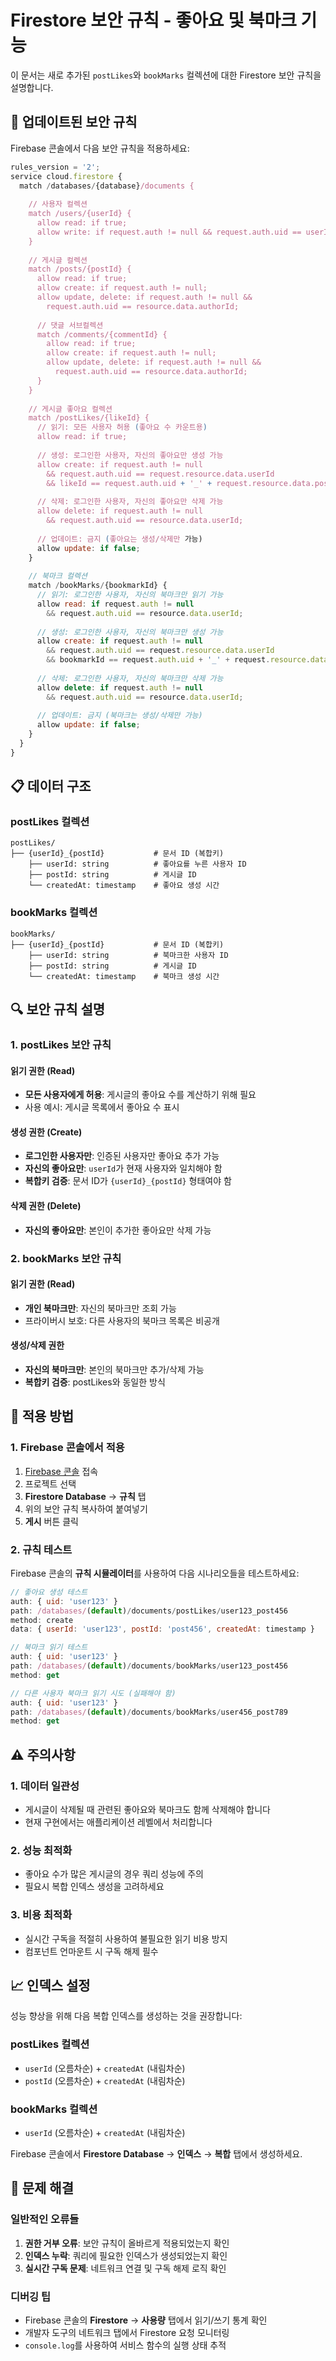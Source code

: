 # Firestore 보안 규칙 - 좋아요 및 북마크 기능

이 문서는 새로 추가된 `postLikes`와 `bookMarks` 컬렉션에 대한 Firestore 보안 규칙을 설명합니다.

## 🔐 업데이트된 보안 규칙

Firebase 콘솔에서 다음 보안 규칙을 적용하세요:

```javascript
rules_version = '2';
service cloud.firestore {
  match /databases/{database}/documents {
    
    // 사용자 컬렉션 
    match /users/{userId} {
      allow read: if true;
      allow write: if request.auth != null && request.auth.uid == userId;
    }
    
    // 게시글 컬렉션
    match /posts/{postId} {
      allow read: if true;
      allow create: if request.auth != null;
      allow update, delete: if request.auth != null && 
        request.auth.uid == resource.data.authorId;
      
      // 댓글 서브컬렉션
      match /comments/{commentId} {
        allow read: if true;
        allow create: if request.auth != null;
        allow update, delete: if request.auth != null && 
          request.auth.uid == resource.data.authorId;
      }
    }
    
    // 게시글 좋아요 컬렉션
    match /postLikes/{likeId} {
      // 읽기: 모든 사용자 허용 (좋아요 수 카운트용)
      allow read: if true;
      
      // 생성: 로그인한 사용자, 자신의 좋아요만 생성 가능
      allow create: if request.auth != null 
        && request.auth.uid == request.resource.data.userId
        && likeId == request.auth.uid + '_' + request.resource.data.postId;
      
      // 삭제: 로그인한 사용자, 자신의 좋아요만 삭제 가능
      allow delete: if request.auth != null 
        && request.auth.uid == resource.data.userId;
      
      // 업데이트: 금지 (좋아요는 생성/삭제만 가능)
      allow update: if false;
    }
    
    // 북마크 컬렉션
    match /bookMarks/{bookmarkId} {
      // 읽기: 로그인한 사용자, 자신의 북마크만 읽기 가능
      allow read: if request.auth != null 
        && request.auth.uid == resource.data.userId;
      
      // 생성: 로그인한 사용자, 자신의 북마크만 생성 가능
      allow create: if request.auth != null 
        && request.auth.uid == request.resource.data.userId
        && bookmarkId == request.auth.uid + '_' + request.resource.data.postId;
      
      // 삭제: 로그인한 사용자, 자신의 북마크만 삭제 가능
      allow delete: if request.auth != null 
        && request.auth.uid == resource.data.userId;
      
      // 업데이트: 금지 (북마크는 생성/삭제만 가능)
      allow update: if false;
    }
  }
}
```

## 📋 데이터 구조

### postLikes 컬렉션
```
postLikes/
├── {userId}_{postId}           # 문서 ID (복합키)
    ├── userId: string          # 좋아요를 누른 사용자 ID
    ├── postId: string          # 게시글 ID
    └── createdAt: timestamp    # 좋아요 생성 시간
```

### bookMarks 컬렉션
```
bookMarks/
├── {userId}_{postId}           # 문서 ID (복합키)
    ├── userId: string          # 북마크한 사용자 ID
    ├── postId: string          # 게시글 ID
    └── createdAt: timestamp    # 북마크 생성 시간
```

## 🔍 보안 규칙 설명

### 1. postLikes 보안 규칙

#### 읽기 권한 (Read)
- **모든 사용자에게 허용**: 게시글의 좋아요 수를 계산하기 위해 필요
- 사용 예시: 게시글 목록에서 좋아요 수 표시

#### 생성 권한 (Create)
- **로그인한 사용자만**: 인증된 사용자만 좋아요 추가 가능
- **자신의 좋아요만**: `userId`가 현재 사용자와 일치해야 함
- **복합키 검증**: 문서 ID가 `{userId}_{postId}` 형태여야 함

#### 삭제 권한 (Delete)
- **자신의 좋아요만**: 본인이 추가한 좋아요만 삭제 가능

### 2. bookMarks 보안 규칙

#### 읽기 권한 (Read)
- **개인 북마크만**: 자신의 북마크만 조회 가능
- 프라이버시 보호: 다른 사용자의 북마크 목록은 비공개

#### 생성/삭제 권한
- **자신의 북마크만**: 본인의 북마크만 추가/삭제 가능
- **복합키 검증**: postLikes와 동일한 방식

## 🚀 적용 방법

### 1. Firebase 콘솔에서 적용
1. [Firebase 콘솔](https://console.firebase.google.com) 접속
2. 프로젝트 선택
3. **Firestore Database** → **규칙** 탭
4. 위의 보안 규칙 복사하여 붙여넣기
5. **게시** 버튼 클릭

### 2. 규칙 테스트
Firebase 콘솔의 **규칙 시뮬레이터**를 사용하여 다음 시나리오들을 테스트하세요:

```javascript
// 좋아요 생성 테스트
auth: { uid: 'user123' }
path: /databases/(default)/documents/postLikes/user123_post456
method: create
data: { userId: 'user123', postId: 'post456', createdAt: timestamp }

// 북마크 읽기 테스트  
auth: { uid: 'user123' }
path: /databases/(default)/documents/bookMarks/user123_post456
method: get

// 다른 사용자 북마크 읽기 시도 (실패해야 함)
auth: { uid: 'user123' }
path: /databases/(default)/documents/bookMarks/user456_post789
method: get
```

## ⚠️ 주의사항

### 1. 데이터 일관성
- 게시글이 삭제될 때 관련된 좋아요와 북마크도 함께 삭제해야 합니다
- 현재 구현에서는 애플리케이션 레벨에서 처리합니다

### 2. 성능 최적화
- 좋아요 수가 많은 게시글의 경우 쿼리 성능에 주의
- 필요시 복합 인덱스 생성을 고려하세요

### 3. 비용 최적화
- 실시간 구독을 적절히 사용하여 불필요한 읽기 비용 방지
- 컴포넌트 언마운트 시 구독 해제 필수

## 📈 인덱스 설정

성능 향상을 위해 다음 복합 인덱스를 생성하는 것을 권장합니다:

### postLikes 컬렉션
- `userId` (오름차순) + `createdAt` (내림차순)
- `postId` (오름차순) + `createdAt` (내림차순)

### bookMarks 컬렉션  
- `userId` (오름차순) + `createdAt` (내림차순)

Firebase 콘솔에서 **Firestore Database** → **인덱스** → **복합** 탭에서 생성하세요.

## 🔧 문제 해결

### 일반적인 오류들

1. **권한 거부 오류**: 보안 규칙이 올바르게 적용되었는지 확인
2. **인덱스 누락**: 쿼리에 필요한 인덱스가 생성되었는지 확인  
3. **실시간 구독 문제**: 네트워크 연결 및 구독 해제 로직 확인

### 디버깅 팁
- Firebase 콘솔의 **Firestore** → **사용량** 탭에서 읽기/쓰기 통계 확인
- 개발자 도구의 네트워크 탭에서 Firestore 요청 모니터링
- `console.log`를 사용하여 서비스 함수의 실행 상태 추적 